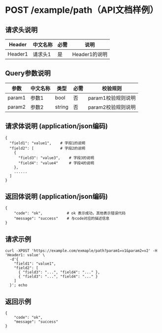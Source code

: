 # POST /example/path（API文档样例）

## 请求头说明
| Header       | 中文名称   | 必需 | 说明
| ------------ | --------   | ---- | -----------------
| Header1      | 请求头1    | 是   | Header1的说明

## Query参数说明
| 参数        | 中文名称     | 类型    | 必需 | 校验规则
| --------    | --------     | ------- | ---- | -------------------
| param1      | 参数1        | bool    | 否   | param1校验规则说明
| param2      | 参数2        | string  | 否   | param2校验规则说明

## 请求体说明 (application/json编码) 
```
{
  "field1": "value1",    # 字段1的说明
  "field2": [            # 字段2的说明
    { 
      "field3": "value3",    # 字段3的说明
      "field4": "value4"     # 字段4的说明
    },
    ......
  ]
}
```

## 返回体说明 (application/json编码)
```
{
    "code": "ok",           # ok 表示成功，其他表示错误代码
    "message": "success"    # 与code对应的描述信息
}
```


## 请求示例
```
curl -XPOST 'https://example.com/exmaple/path?param1=v1&param2=v2' -H 'Header1: value' \
  -d'{
    "field1": "value1",
    "field2": [
      { "field3": "...", "field4": "..." },
      { "field3": "...", "field4": "..." }
    ]
  }'; echo
```

## 返回示例
```
{
    "code": "ok",
    "message": "success"
}
```
